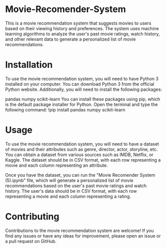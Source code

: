 # Movie-Recomender-System
This is a movie recommendation system that suggests movies to users based on their viewing history and preferences. The system uses machine learning algorithms to analyze the user's past movie ratings, watch history, and other relevant data to generate a personalized list of movie recommendations.
# Installation
To use the movie recommendation system, you will need to have Python 3 installed on your computer. You can download Python 3 from the official Python website. Additionally, you will need to install the following packages:

pandas
numpy
scikit-learn
You can install these packages using pip, which is the default package installer for Python. Open the terminal and type the following command:
!pip install pandas numpy scikit-learn
# Usage
To use the movie recommendation system, you will need to have a dataset of movies and their attributes such as genre, director, actor, storyline, etc. You can obtain a dataset from various sources such as IMDB, Netflix, or Kaggle. The dataset should be in CSV format, with each row representing a movie and each column representing an attribute.

Once you have the dataset, you can run the "Movie Recomender System (5).ipynb" file, which will generate a personalized list of movie recommendations based on the user's past movie ratings and watch history. The user's data should be in CSV format, with each row representing a movie and each column representing a rating.

# Contributing
Contributions to the movie recommendation system are welcome! If you find any issues or have any ideas for improvement, please open an issue or a pull request on GitHub.
